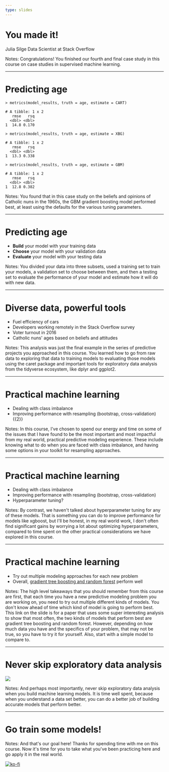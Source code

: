 ```yaml
---
type: slides
---
```


# You made it!

Julia Silge
Data Scientist at Stack Overflow

Notes: Congratulations! You finished our fourth and final case study in this course on case studies in supervised machine learning.

---

# Predicting age

```out
> metrics(model_results, truth = age, estimate = CART)

# A tibble: 1 x 2
   rmse   rsq
  <dbl> <dbl>
1  14.8 0.170

> metrics(model_results, truth = age, estimate = XBG)

# A tibble: 1 x 2
   rmse   rsq
  <dbl> <dbl>
1  13.3 0.338

> metrics(model_results, truth = age, estimate = GBM)

# A tibble: 1 x 2
   rmse   rsq
  <dbl> <dbl>
1  12.8 0.382
```

Notes: You found that in this case study on the beliefs and opinions of Catholic nuns in the 1960s, the GBM gradient boosting model performed best, at least using the defaults for the various tuning parameters. 

---

# Predicting age

- **Build** your model with your training data
- **Choose** your model with your validation data
- **Evaluate** your model with your testing data

Notes: You divided your data into three subsets, used a training set to train your models, a validation set to choose between them, and then a testing set to evaluate the performance of your model and estimate how it will do with new data.

---

# Diverse data, powerful tools

- Fuel efficiency of cars
- Developers working remotely in the Stack Overflow survey
- Voter turnout in 2016
- Catholic nuns' ages based on beliefs and attitudes

Notes: This analysis was just the final example in the series of predictive projects you approached in this course. You learned how to go from raw data to exploring that data to training models to evaluating those models using the caret package and important tools for exploratory data analysis from the tidyverse ecosystem, like dplyr and ggplot2.

---

#  Practical machine learning

- Dealing with class imbalance
- Improving performance with resampling (bootstrap, cross-validation) {{2}}

Notes: In this course, I've chosen to spend our energy and time on some of the issues that I have found to be the most important and most impactful from my real world, practical predictive modeling experience. These include knowing what to do when you are faced with class imbalance, and having some options in your toolkit for resampling approaches. 

---

# Practical machine learning

- Dealing with class imbalance
- Improving performance with resampling (bootstrap, cross-validation)
- Hyperparameter tuning?

Notes: By contrast, we haven't talked about hyperparameter tuning for any of these models. That is something you can do to improve performance for models like xgboost, but I'll be honest, in my real world work, I don't often find significant gains by worrying a lot about optimizing hyperparameters, compared to time spent on the other practical considerations we have explored in this course.

---

# Practical machine learning

- Try out multiple modeling approaches for each new problem 
- Overall, [gradient tree boosting and random forest](https://arxiv.org/abs/1708.05070v1) perform well

Notes: The high level takeaways that you should remember from this course are first, that each time you have a new predictive modeling problem you are working on, you need to try out multiple different kinds of models. You don't know ahead of time which kind of model is going to perform best. This link on the slide is for a paper that uses some super interesting analysis to show that most often, the two kinds of models that perform best are gradient tree boosting and random forest. However, depending on how much data you have and the specifics of your problem, that may not be true, so you have to try it for yourself. Also, start with a simple model to compare to. 

---

# Never skip exploratory data analysis

![](https://github.com/juliasilge/supervised-ML-case-studies-course/blob/master/img/checklist.jpg?raw=true)

Notes: And perhaps most importantly, never skip exploratory data analysis when you build machine learning models. It is time well spent, because when you understand a data set better, you can do a better job of building accurate models that perform better.

---

# Go train some models!

Notes: And that's our goal here! Thanks for spending time with me on this course. Now it's time for you to take what you've been practicing here and go apply it in the real world.

[![ko-fi](https://www.ko-fi.com/img/githubbutton_sm.svg)](https://ko-fi.com/U7U4WG9B)











